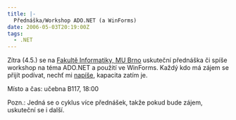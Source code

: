 ```yaml
---
title: |-
  Přednáška/Workshop ADO.NET (a WinForms)
date: 2006-05-03T20:19:00Z
tags:
  - .NET
---
```

Zítra (4.5.) se na [Fakultě Informatiky, MU Brno][1] uskuteční přednáška či spíše workshop na téma ADO.NET a použití ve WinForms. Každý kdo má zájem se přijít podívat, nechť mi [napíše][2], kapacita zatím je.

Místo a čas: učebna B117, 18:00

Pozn.: Jedná se o cyklus více přednášek, takže pokud bude zájem, uskuteční se i další.

[1]: http://www.fi.muni.cz
[2]: /about/